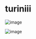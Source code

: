 # turiniii

![image](https://github.com/LaVie-environment/turiniii/assets/19356065/10bbd15e-9fe8-49b1-9900-0e96b813ceaa)


![image](https://github.com/LaVie-environment/turiniii/assets/19356065/6932ef4d-e845-4e2f-8553-bb6542b13066)
